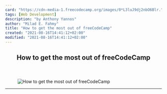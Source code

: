 ```yaml
---
card: "https://cdn-media-1.freecodecamp.org/images/0*L3luJ9dj2nbO6Blr."
tags: [Web Development]
description: "by Anthony Yannos"
author: "Milad E. Fahmy"
title: "How to get the most out of freeCodeCamp"
created: "2021-08-16T14:41:12+02:00"
modified: "2021-08-16T14:41:12+02:00"
---
```

<div class="site-wrapper">
<main id="site-main" class="site-main outer">
<div class="inner">
<article class="post-full post tag-web-development tag-programming tag-technology tag-life-lessons tag-self-improvement ">
<header class="post-full-header">
<h1 class="post-full-title">How to get the most out of freeCodeCamp</h1>
</header>
<figure class="post-full-image">
<picture>
<source media="(max-width: 700px)" sizes="1px" srcset="data:image/gif;base64,R0lGODlhAQABAIAAAAAAAP///yH5BAEAAAAALAAAAAABAAEAAAIBRAA7 1w">
<source media="(min-width: 701px)" sizes="(max-width: 800px) 400px,
(max-width: 1170px) 700px,
1400px" srcset="https://cdn-media-1.freecodecamp.org/images/0*L3luJ9dj2nbO6Blr. 300w,
https://cdn-media-1.freecodecamp.org/images/0*L3luJ9dj2nbO6Blr. 600w,
https://cdn-media-1.freecodecamp.org/images/0*L3luJ9dj2nbO6Blr. 1000w,
https://cdn-media-1.freecodecamp.org/images/0*L3luJ9dj2nbO6Blr. 2000w">
<img onerror="this.style.display='none'" src="https://cdn-media-1.freecodecamp.org/images/0*L3luJ9dj2nbO6Blr." alt="How to get the most out of freeCodeCamp">
</picture>
</figure>
<section class="post-full-content">
<div class="post-content medium-migrated-article">
</div>
<hr>
</section>
</article>
</div>
</main>
</div>
<!-- Google Tag Manager (noscript) -->
<!-- End Google Tag Manager (noscript) -->
